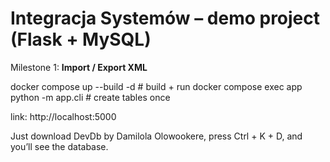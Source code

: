 # Integracja Systemów – demo project (Flask + MySQL)

Milestone 1: **Import / Export XML**

docker compose up --build -d      # build + run
docker compose exec app python -m app.cli   # create tables once

link:
http://localhost:5000

Just download DevDb by Damilola Olowookere, press Ctrl + K + D, and you’ll see the database.